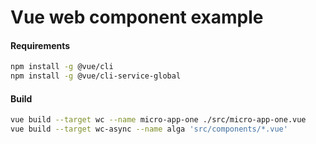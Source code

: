 # Vue web component example

#### Requirements
```bash
npm install -g @vue/cli
npm install -g @vue/cli-service-global
```

#### Build
```bash
vue build --target wc --name micro-app-one ./src/micro-app-one.vue
vue build --target wc-async --name alga 'src/components/*.vue'
```
